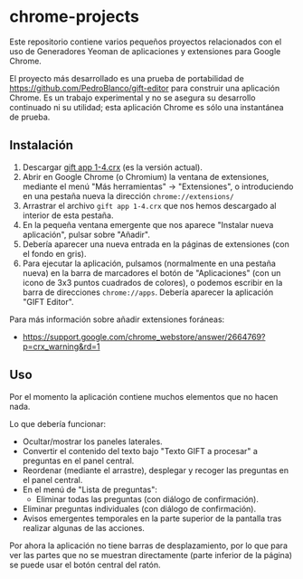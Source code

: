 # chrome-projects

Este repositorio contiene varios pequeños proyectos relacionados con el uso de Generadores Yeoman de aplicaciones y extensiones para Google Chrome.

El proyecto más desarrollado es una prueba de portabilidad de https://github.com/PedroBlanco/gift-editor para construir una aplicación Chrome. Es un trabajo experimental y no se asegura su desarrollo continuado ni su utilidad; esta aplicación Chrome es sólo una instantánea de prueba.

## Instalación

1. Descargar [gift app 1-4.crx](https://github.com/PedroBlanco/chrome-projects/blob/master/gift-app-1/package/gift%20app%201-4.crx?raw=true) (es la versión actual).
2. Abrir en Google Chrome (o Chromium) la ventana de extensiones, mediante el menú "Más herramientas" -> "Extensiones", o introduciendo en una pestaña nueva la dirección ```chrome://extensions/```
3. Arrastrar el archivo ```gift app 1-4.crx``` que nos hemos descargado al interior de esta pestaña.
4. En la pequeña ventana emergente que nos aparece "Instalar nueva aplicación", pulsar sobre "Añadir".
5. Debería aparecer una nueva entrada en la páginas de extensiones (con el fondo en gris).
6. Para ejecutar la aplicación, pulsamos (normalmente en una pestaña nueva) en la barra de marcadores el botón de "Aplicaciones" (con un icono de 3x3 puntos cuadrados de colores), o podemos escribir en la barra de direcciones ```chrome://apps```. Debería aparecer la aplicación "GIFT Editor".

Para más información sobre añadir extensiones foráneas:
*  https://support.google.com/chrome_webstore/answer/2664769?p=crx_warning&rd=1

## Uso

Por el momento la aplicación contiene muchos elementos que no hacen nada.

Lo que debería funcionar:
* Ocultar/mostrar los paneles laterales.
* Convertir el contenido del texto bajo "Texto GIFT a procesar" a preguntas en el panel central.
* Reordenar (mediante el arrastre), desplegar y recoger las preguntas en el panel central.
* En el menú de "Lista de preguntas":
  *  Eliminar todas las preguntas (con diálogo de confirmación).
* Eliminar preguntas individuales (con diálogo de confirmación).
* Avisos emergentes temporales en la parte superior de la pantalla tras realizar algunas de las acciones.

Por ahora la aplicación no tiene barras de desplazamiento, por lo que para ver las partes que no se muestran directamente (parte inferior de la página) se puede usar el botón central del ratón.
